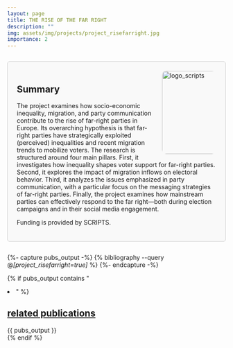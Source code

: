```yaml
---
layout: page
title: THE RISE OF THE FAR RIGHT
description: ""
img: assets/img/projects/project_risefarright.jpg
importance: 2
---
```


<div style="border: 1px solid #ccc; border-radius: 5px; padding: 1.5em; margin: 2em 0; background-color: #f9f9f9;">

  <div style="float: right; display: flex; flex-direction: column; align-items: flex-end; gap: 10px; margin-left: 10px;">
      <img src="{{ '/assets/img/projects/logo_scripts.png' | relative_url }}" alt="logo_scripts" style="width: 20vw; max-width: 125px; height: auto; border-radius: 10px;">
  </div>

  <h2>
    Summary
  </h2>
  
  <p>
    The project examines how socio-economic inequality, migration, and party communication contribute to the rise of far-right parties in Europe. Its overarching hypothesis is that far-right parties have strategically exploited (perceived) inequalities and recent migration trends to mobilize voters. The research is structured around four main pillars. First, it investigates how inequality shapes voter support for far-right parties. Second, it explores the impact of migration inflows on electoral behavior. Third, it analyzes the issues emphasized in party communication, with a particular focus on the messaging strategies of far-right parties. Finally, the project examines how mainstream parties can effectively respond to the far right—both during election campaigns and in their social media engagement.
  </p>
  <p>
    Funding is provided by SCRIPTS.
  </p>

</div>

{%- capture pubs_output -%}
  {% bibliography --query @*[project_risefarright=true]* %}
{%- endcapture -%}

{% if pubs_output contains "<li>" %}
  <div>
    <h2>
      <a href="{{ '/publications/' | relative_url }}" style="color: inherit">
        related publications
      </a>
    </h2>
    <div class="publications">
      {{ pubs_output }}
    </div>
  </div>
{% endif %}